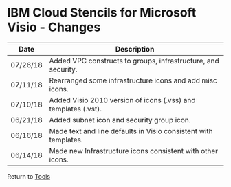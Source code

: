 # IBM Cloud Stencils for Microsoft Visio - Changes

| Date | Description |
| --- | --- |
| 07/26/18 | Added VPC constructs to groups, infrastructure, and security. |
| 07/11/18 | Rearranged some infrastructure icons and add misc icons. |
| 07/10/18 | Added Visio 2010 version of icons (.vss) and templates (.vst). |
| 06/21/18 | Added subnet icon and security group icon. |
| 06/16/18 | Made text and line defaults in Visio consistent with templates. |
| 06/14/18 | Made new Infrastructure icons consistent with other icons. |

Return to [Tools](/README.md)
